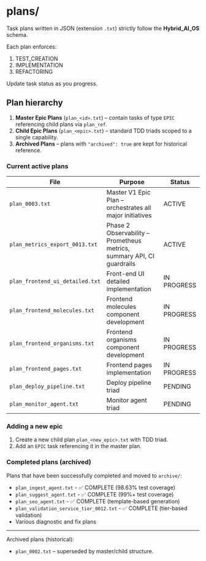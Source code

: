 # plans/

Task plans written in JSON (extension `.txt`) strictly follow the **Hybrid_AI_OS** schema.

Each plan enforces:
1. TEST_CREATION
2. IMPLEMENTATION
3. REFACTORING

Update task status as you progress. 

## Plan hierarchy

1. **Master Epic Plans** (`plan_<id>.txt`) – contain tasks of type `EPIC` referencing child plans via `plan_ref`.
2. **Child Epic Plans** (`plan_<epic>.txt`) – standard TDD triads scoped to a single capability.
3. **Archived Plans** – plans with `"archived": true` are kept for historical reference.

### Current active plans
| File | Purpose | Status |
|------|---------|--------|
| `plan_0003.txt` | Master V1 Epic Plan – orchestrates all major initiatives | ACTIVE |
| `plan_metrics_export_0013.txt` | Phase 2 Observability – Prometheus metrics, summary API, CI guardrails | ACTIVE |
| `plan_frontend_ui_detailed.txt` | Front-end UI detailed implementation | IN PROGRESS |
| `plan_frontend_molecules.txt` | Frontend molecules component development | IN PROGRESS |
| `plan_frontend_organisms.txt` | Frontend organisms component development | IN PROGRESS |
| `plan_frontend_pages.txt` | Frontend pages implementation | IN PROGRESS |
| `plan_deploy_pipeline.txt` | Deploy pipeline triad | PENDING |
| `plan_monitor_agent.txt` | Monitor agent triad | PENDING |

### Adding a new epic
1. Create a new child plan `plan_<new_epic>.txt` with TDD triad.
2. Add an `EPIC` task referencing it in the master plan.

### Completed plans (archived)
Plans that have been successfully completed and moved to `archive/`:
- `plan_ingest_agent.txt` - ✅ COMPLETE (98.63% test coverage)
- `plan_suggest_agent.txt` - ✅ COMPLETE (99%+ test coverage) 
- `plan_seo_agent.txt` - ✅ COMPLETE (template-based generation)
- `plan_validation_service_tier_0012.txt` - ✅ COMPLETE (tier-based validation)
- Various diagnostic and fix plans

---
Archived plans (historical):
* `plan_0002.txt` – superseded by master/child structure. 